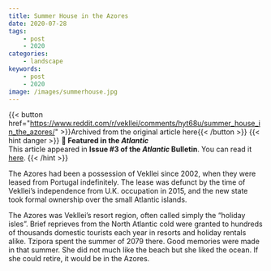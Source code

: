 ```yaml
---
title: Summer House in the Azores
date: 2020-07-28
tags:
    - post
    - 2020
categories:
    - landscape
keywords:
    - post
    - 2020
image: /images/summerhouse.jpg
---
```

{{< button href="https://www.reddit.com/r/vekllei/comments/hyt68u/summer_house_in_the_azores/" >}}Archived from the original article here{{< /button >}}
{{< hint danger >}}
**🌼 Featured in the *Atlantic***  
This article appeared in **Issue #3 of the *Atlantic* Bulletin**. You can read it [here](/docs/newsdesk/bulletin/2020/3).
{{< /hint >}}

The Azores had been a possession of Vekllei since 2002, when they were leased from Portugal indefinitely. The lease was defunct by the time of Vekllei’s independence from U.K. occupation in 2015, and the new state took formal ownership over the small Atlantic islands.

The Azores was Vekllei’s resort region, often called simply the “holiday isles”. Brief reprieves from the North Atlantic cold were granted to hundreds of thousands domestic tourists each year in resorts and holiday rentals alike. Tzipora spent the summer of 2079 there. Good memories were made in that summer. She did not much like the beach but she liked the ocean. If she could retire, it would be in the Azores.
